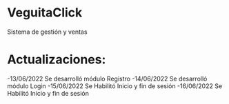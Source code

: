 # VeguitaClick
Sistema de gestión y ventas

# Actualizaciones:

-13/06/2022 Se desarrolló módulo Registro
-14/06/2022 Se desarrolló módulo Login
-15/06/2022 Se Habilitó Inicio y fin de sesión
-16/06/2022 Se Habilitó Inicio y fin de sesión
